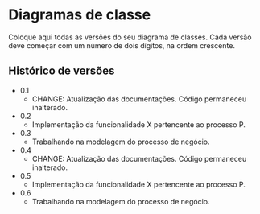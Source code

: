 # Diagramas de classe
Coloque aqui todas as versões do seu diagrama de classes. Cada versão deve começar com um número de dois dígitos, na ordem crescente.

## Histórico de versões

* 0.1
    * CHANGE: Atualização das documentações. Código permaneceu inalterado.
* 0.2
    * Implementação da funcionalidade X pertencente ao processo P.
* 0.3
    * Trabalhando na modelagem do processo de negócio.
* 0.4
    * CHANGE: Atualização das documentações. Código permaneceu inalterado.
* 0.5
    * Implementação da funcionalidade X pertencente ao processo P.
* 0.6
    * Trabalhando na modelagem do processo de negócio.
